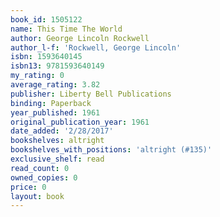 ```yaml
---
book_id: 1505122
name: This Time The World
author: George Lincoln Rockwell
author_l-f: 'Rockwell, George Lincoln'
isbn: 1593640145
isbn13: 9781593640149
my_rating: 0
average_rating: 3.82
publisher: Liberty Bell Publications
binding: Paperback
year_published: 1961
original_publication_year: 1961
date_added: '2/28/2017'
bookshelves: altright
bookshelves_with_positions: 'altright (#135)'
exclusive_shelf: read
read_count: 0
owned_copies: 0
price: 0
layout: book
---
```

